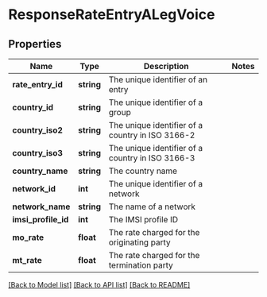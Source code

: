 # ResponseRateEntryALegVoice

## Properties
Name | Type | Description | Notes
------------ | ------------- | ------------- | -------------
**rate_entry_id** | **string** | The unique identifier of an entry | 
**country_id** | **string** | The unique identifier of a group | 
**country_iso2** | **string** | The unique identifier of a country in ISO 3166-2 | 
**country_iso3** | **string** | The unique identifier of a country in ISO 3166-3 | 
**country_name** | **string** | The country name | 
**network_id** | **int** | The unique identifier of a network | 
**network_name** | **string** | The name of a network | 
**imsi_profile_id** | **int** | The IMSI profile ID | 
**mo_rate** | **float** | The rate charged for the originating party | 
**mt_rate** | **float** | The rate charged for the termination party | 

[[Back to Model list]](../../README.md#documentation-for-models) [[Back to API list]](../../README.md#documentation-for-api-endpoints) [[Back to README]](../../README.md)

